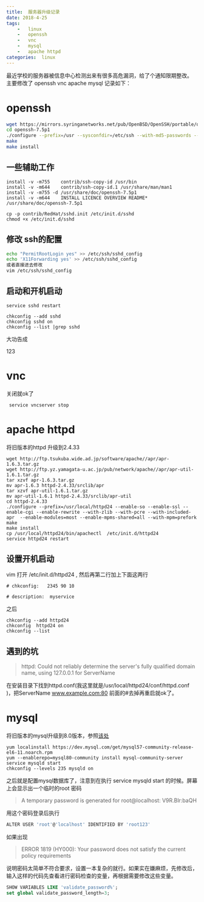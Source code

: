 ```yaml
---
title:  服务器升级记录
date: 2018-4-25 
tags:
    -   linux
    -   openssh
    -   vnc
    -   mysql
    -   apache httpd
categories:  linux
---
```

 最近学校的服务器被信息中心检测出来有很多高危漏洞，给了个通知限期整改。
 主要修改了 
 openssh
 vnc
 apache
 mysql
 记录如下：
 
 # openssh
 
 

``` bash
wget https://mirrors.syringanetworks.net/pub/OpenBSD/OpenSSH/portable/openssh-7.5p1.tar.gz
cd openssh-7.5p1 
./configure --prefix=/usr --sysconfdir=/etc/ssh --with-md5-passwords --with-pam --with-zlib --with-openssl-includes=/usr --with-privsep-path=/var/lib/sshd 
make 
make install
```
## 一些辅助工作
```
install -v -m755    contrib/ssh-copy-id /usr/bin 
install -v -m644    contrib/ssh-copy-id.1 /usr/share/man/man1 
install -v -m755 -d /usr/share/doc/openssh-7.5p1 
install -v -m644    INSTALL LICENCE OVERVIEW README* /usr/share/doc/openssh-7.5p1 

cp -p contrib/RedHat/sshd.init /etc/init.d/sshd 
chmod +x /etc/init.d/sshd 
 ```
 
## 修改 ssh的配置
``` bash
echo "PermitRootLogin yes" >> /etc/ssh/sshd_config
echo 'X11Forwarding yes' >> /etc/ssh/sshd_config 
或者直接进去修改
vim /etc/ssh/sshd_config 
```

## 启动和开机启动
```
service sshd restart

chkconfig --add sshd
chkconfig sshd on
chkconfig --list |grep sshd
``` 

大功告成

123

 # vnc   
 关闭就ok了

``` bash
 service vncserver stop
```

# apache httpd
将旧版本的httpd 升级到2.4.33

 
```shell
wget http://ftp.tsukuba.wide.ad.jp/software/apache//apr/apr-1.6.3.tar.gz
wget http://ftp.yz.yamagata-u.ac.jp/pub/network/apache//apr/apr-util-1.6.1.tar.gz
tar xzvf apr-1.6.3.tar.gz
mv apr-1.6.3 httpd-2.4.33/srclib/apr
tar xzvf apr-util-1.6.1.tar.gz 
mv apr-util-1.6.1 httpd-2.4.33/srclib/apr-util
cd httpd-2.4.33
./configure --prefix=/usr/local/httpd24 --enable-so --enable-ssl --enable-cgi --enable-rewrite --with-zlib --with-pcre --with-included-apr  --enable-modules=most --enable-mpms-shared=all --with-mpm=prefork
make
make install
cp /usr/local/httpd24/bin/apachectl  /etc/init.d/httpd24
service httpd24 restart
```
## 设置开机启动
vim 打开 /etc/init.d/httpd24 , 然后再第二行加上下面这两行
```
# chkconfig:   2345 90 10

# description:  myservice
```
之后
```
chkconfig --add httpd24
chkconfig  httpd24 on  
chkconfig --list 
```
## 遇到的坑
> httpd: Could not reliably determine the server's fully qualified domain name, using 127.0.0.1 for ServerName

在安装目录下找到httpd.conf(我这里就是/usr/local/httpd24/conf/httpd.conf )，把ServerName www.example.com:80 前面的#去掉再重启就ok了。

 # mysql
 将旧版本的mysql升级到8.0版本，参照[该处](https://www.if-not-true-then-false.com/2010/install-mysql-on-fedora-centos-red-hat-rhel/)
 ```
 yum localinstall https://dev.mysql.com/get/mysql57-community-release-el6-11.noarch.rpm
 yum --enablerepo=mysql80-community install mysql-community-server
 service mysqld start
 chkconfig --levels 235 mysqld on
 ```
 之后就是配置mysql数据库了，注意到在执行 service mysqld start 的时候。屏幕上会显示出一个临时的root 密码 
 >A temporary password is generated for root@localhost: V9R.Blr:baQH
 
 用这个密码登录后执行
 

``` bash
ALTER USER 'root'@'localhost' IDENTIFIED BY 'root123'
```

如果出现
>ERROR 1819 (HY000): Your password does not satisfy the current policy requirements

说明密码太简单不符合要求，设置一本复杂的就行。如果实在嫌麻烦，先修改后，输入这样的代码先查看进行密码检查的变量，再根据需要修改这些变量。

``` sql
SHOW VARIABLES LIKE 'validate_password%'; 
set global validate_password_length=3;  
```


 
 
 